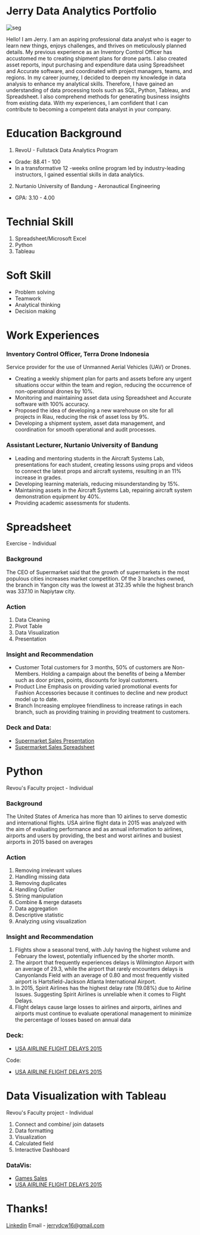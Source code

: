 # Jerry Data Analytics Portfolio
![seg](https://github.com/Jerrydcw/Jerry-Data-Analytics-Portfolio/assets/149252771/809a440d-abb3-4248-84b3-22fbc91f178e)


Hello! I am Jerry. I am an aspiring professional data analyst who is eager to learn new things, enjoys challenges, and thrives on meticulously planned details. My previous experience as an Inventory Control Officer has accustomed me to creating shipment plans for drone parts. I also created asset reports, input purchasing and expenditure data using Spreadsheet and Accurate software, and coordinated with project managers, teams, and regions. In my career journey, I decided to deepen my knowledge in data analysis to enhance my analytical skills. 
Therefore, I have gained an understanding of data processing tools such as SQL, Python, Tableau, and Spreadsheet. I also comprehend methods for generating business insights from existing data. With my experiences, I am confident that I can contribute to becoming a competent data analyst in your company.

# Education Background
1. RevoU - Fullstack Data Analytics Program
- Grade: 88.41 - 100
- In a transformative 12 -weeks online program led by industry-leading instructors, I gained essential skills in data analytics.
2. Nurtanio University of Bandung	- Aeronautical Engineering
- GPA: 3.10 - 4.00

# Technial Skill
1. Spreadsheet/Microsoft Excel
2. Python
3. Tableau

# Soft Skill
- Problem solving
- Teamwork
- Analytical thinking
- Decision making

# Work Experiences
### Inventory Control Officer, Terra Drone Indonesia
Service provider for the use of Unmanned Aerial Vehicles (UAV) or Drones.
- Creating a weekly shipment plan for parts and assets before any urgent situations occur within the team and region, reducing the occurrence of non-operational drones by 10%.
- Monitoring and maintaining asset data using Spreadsheet and Accurate software with 100% accuracy.
- Proposed the idea of developing a new warehouse on site for all projects in Riau, reducing the risk of asset loss by 9%.
- Developing a shipment system, asset data management, and coordination for smooth operational and audit processes.

### Assistant Lecturer, Nurtanio University of Bandung
- Leading and mentoring students in the Aircraft Systems Lab, presentations for each student, creating lessons using props and videos to connect the latest props and aircraft systems, resulting in an 11% increase in grades.
- Developing learning materials, reducing misunderstanding by 15%.
- Maintaining assets in the Aircraft Systems Lab, repairing aircraft system demonstration equipment by 40%.
- Providing academic assessments for students.


# Spreadsheet
Exercise - Individual
### Background
The CEO of Supermarket said that the growth of supermarkets in the most populous cities increases market competition.
Of the 3 branches owned, the branch in Yangon city was the lowest at 312.35 while the highest branch was 337.10 in Napiytaw city.

### Action
1. Data Cleaning
2. Pivot Table
3. Data Visualization
4. Presentation

### Insight and Recommendation
- Customer
Total customers for 3 months, 50% of customers are Non-Members. Holding a campaign about the benefits of being a Member such as door prizes, points, discounts for loyal customers.
- Product Line
Emphasis on providing varied promotional events for Fashion Accessories because it continues to decline and new product model up to date.
- Branch
Increasing employee friendliness to increase ratings in each branch, such as providing training in providing treatment to customers.

### Deck and Data:
- [Supermarket Sales Presentation](https://drive.google.com/file/d/1SLcPDXSwTihHZ0ixXff1Q5p3Pv0Yp9wb/view?usp=sharing)
- [Supermarket Sales Spreadsheet](https://drive.google.com/file/d/1j_vGZQY1_pg9cQ6gls9rv3vERDvwF0bM/view?usp=sharing)

# Python
Revou's Faculty project - Individual

### Background
The United States of America has more than 10 airlines to serve domestic and international flights.
USA airline flight data in 2015 was analyzed with the aim of evaluating performance and as annual information to airlines, airports and users by providing, the best and worst airlines and busiest airports in 2015 based on averages

### Action
1. Removing irrelevant values
2. Handling missing data
3. Removing duplicates
4. Handling Outlier
5. String manipulation
6. Combine & merge datasets
7. Data aggregation
8. Descriptive statistic
9. Analyzing using visualization

### Insight and Recommendation
1. Flights show a seasonal trend, with July having the highest volume and February the lowest, potentially influenced by the shorter month.
2. The airport that frequently experiences delays is Wilmington Airport with an average of 29.3, while the airport that rarely encounters delays is Canyonlands Field with an average of 0.80 and most frequently visited airport is Hartsfield-Jackson Atlanta International Airport.
3. In 2015, Spirit Airlines has the highest delay rate (19.08%) due to Airline Issues. Suggesting Spirit Airlines is unreliable when it comes to Flight Delays.
4. Flight delays cause large losses to airlines and airports, airlines and airports must continue to evaluate operational management to minimize the percentage of losses based on annual data

### Deck:
- [USA AIRLINE FLIGHT DELAYS 2015](https://drive.google.com/file/d/1l9ufL45tWnHWBGwuZtMtPvbr7eVNwtSt/view?usp=sharing)

Code:
- [USA AIRLINE FLIGHT DELAYS 2015](https://colab.research.google.com/drive/1WskiZP9QnkJJ9bTi_zse1jgC23jRkone?usp=sharing)


# Data Visualization with Tableau
Revou's Faculty project - Individual
1. Connect and combine/ join datasets
2. Data formatting
3. Visualization
4. Calculated field
5. Interactive Dashboard

### DataVis:
- [Games Sales](https://public.tableau.com/app/profile/jerry.dwi.candra.wibowo/viz/Book1_17020257579410/Dashboard1)
- [USA AIRLINE FLIGHT DELAYS 2015](https://public.tableau.com/app/profile/jerry.dwi.candra.wibowo/viz/Book2_17038203341670/Dashboard1)


# Thanks!
[Linkedin](http://www.linkedin.com/in/jerry-dwi-candra-wibowo)
Email - jerrydcw16@gmail.com
